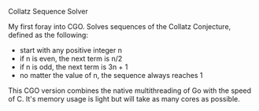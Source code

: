 Collatz Sequence Solver

My first foray into CGO. Solves sequences of the Collatz Conjecture, defined as the following:
- start with any positive integer n
- if n is even, the next term is n/2
- if n is odd, the next term is 3n + 1
- no matter the value of n, the sequence always reaches 1

This CGO version combines the native multithreading of Go with the speed of C. It's memory usage is light but will take as many cores as possible.
